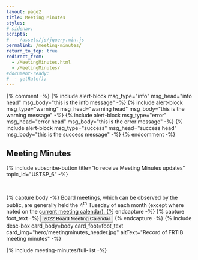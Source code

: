 ```yaml
---
layout: page2
title: Meeting Minutes
styles:
# sidenav:
scripts:
#  - /assets/js/jquery.min.js
permalink: /meeting-minutes/
return_to_top: true
redirect_from:
  - /MeetingMinutes.html
  - /MeetingMinutes/
#document-ready:
#  - getRate();
---
```


{% comment -%}
{% include alert-block msg_type="info" msg_head="info head" msg_body="this is the info message" -%}
{% include alert-block msg_type="warning" msg_head="warning head" msg_body="this is the warning message" -%}
{% include alert-block msg_type="error" msg_head="error head" msg_body="this is the error message" -%}
{% include alert-block msg_type="success" msg_head="success head" msg_body="this is the success message" -%}
{% endcomment -%}


## Meeting Minutes

{% include subscribe-button title="to receive Meeting Minutes updates" topic_id="USTSP_6" -%}

<br>

{% capture body -%}
Board meetings, which can be observed by the public, are generally held the 4<sup>th</sup> Tuesday of each month (except where noted on the current meeting calendar).
{% endcapture -%}
{% capture foot_text -%}
<a href="{{site.baseurl}}/pdf/board-meetings/2022_Board_Meeting_Calendar_schedule.pdf" target="_blank"><button class="usa-button on-card thin">2022 Board Meeting Calendar</button></a>
{% endcapture -%}
{% include desc-box  card_body=body card_foot=foot_text
      card_img="hero/meetingminutes_header.jpg" altText="Record of FRTIB meeting minutes" -%}


{% include meeting-minutes/full-list  -%}

<!-- CONTENT END -->
